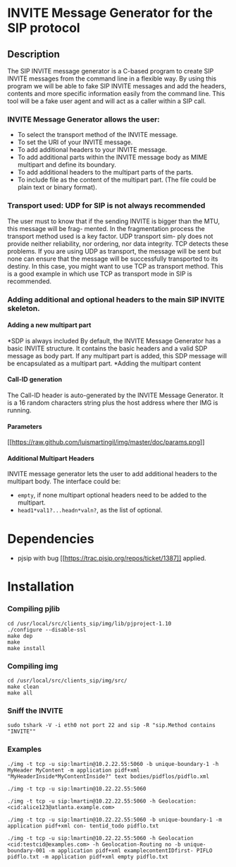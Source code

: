 INVITE Message Generator for the SIP protocol
=============================================

Description
-----------
The SIP INVITE message generator is a C-based program to create SIP INVITE messages from the command line in a flexible way. By using this program we will be able to fake SIP INVITE messages and add the headers, contents and more specific information easily from the command line. This tool will be a fake user agent and will act as a caller within a SIP call.

### INVITE Message Generator allows the user:
+ To select the transport method of the INVITE message.
+ To set the URI of your INVITE message.
+ To add additional headers to your INVITE message.
+ To add additional parts within the INVITE message body as MIME multipart and define its boundary.
+ To add additional headers to the multipart parts of the parts.
+ To include file as the content of the multipart part. (The file could be plain text or binary format).

### Transport used: UDP for SIP is not always recommended
The user must to know that if the sending INVITE is bigger than the MTU, this message will be frag- mented. In the fragmentation process the transport method used is a key factor. UDP transport sim- ply does not provide neither reliability, nor ordering, nor data integrity. TCP detects these problems. If you are using UDP as transport, the message will be sent but none can ensure that the message will be successfully transported to its destiny. In this case, you might want to use TCP as transport method. This is a good example in which use TCP as transport mode in SIP is recommended.

### Adding additional and optional headers to the main SIP INVITE skeleton.

#### Adding a new multipart part
*SDP is always included By default, the INVITE Message Generator has a basic INVITE structure. It contains the basic headers and a valid SDP message as body part. If any multipart part is added, this SDP message will be encapsulated as a multipart part. 
*Adding the multipart content

#### Call-ID generation
The Call-ID header is auto-generated by the INVITE Message Generator. It is a 16 random characters string plus the host address where ther IMG is running.

#### Parameters
[[https://raw.github.com/luismartingil/img/master/doc/params.png]]

#### Additional Multipart Headers
INVITE message generator lets the user to add additional headers to the multipart body. 
The interface could be: 
+ `empty`, if none multipart optional headers need to be added to the multipart.
+ `head1*val1?...headn*valn?`, as the list of optional.

# Dependencies
+ pjsip with bug [[https://trac.pjsip.org/repos/ticket/1387]] applied.

# Installation
### Compiling pjlib
    cd /usr/local/src/clients_sip/img/lib/pjproject-1.10
    ./configure --disable-ssl
    make dep
    make
    make install

### Compiling img
    cd /usr/local/src/clients_sip/img/src/
    make clean
    make all

### Sniff the INVITE
    sudo tshark -V -i eth0 not port 22 and sip -R "sip.Method contains "INVITE""

### Examples

    ./img -t tcp -u sip:lmartin@10.2.22.55:5060 -b unique-boundary-1 -h MyHeader MyContent -m application pidf+xml "MyHeaderInside*MyContentInside?" text bodies/pidflos/pidflo.xml

    ./img -t tcp -u sip:lmartin@10.22.22.55:5060

    ./img -t tcp -u sip:lmartin@10.22.22.55:5060 -h Geolocation: <cid:alice123@atlanta.example.com>

    ./img -t tcp -u sip:lmartin@10.22.22.55:5060 -b unique-boundary-1 -m application pidf+xml con- tentid_todo pidflo.txt

    ./img -t tcp -u sip:lmartin@10.22.22.55:5060 -h Geolocation <cid:testcid@examples.com> -h Geolocation-Routing no -b unique-boundary-001 -m application pidf+xml examplecontentIDfirst- PIFLO pidflo.txt -m application pidf+xml empty pidflo.txt